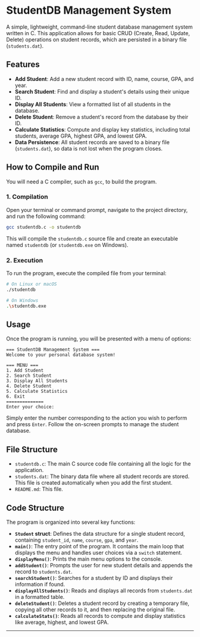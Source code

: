 # StudentDB Management System

A simple, lightweight, command-line student database management system written in C. This application allows for basic CRUD (Create, Read, Update, Delete) operations on student records, which are persisted in a binary file (`students.dat`).

## Features

- **Add Student**: Add a new student record with ID, name, course, GPA, and year.
- **Search Student**: Find and display a student's details using their unique ID.
- **Display All Students**: View a formatted list of all students in the database.
- **Delete Student**: Remove a student's record from the database by their ID.
- **Calculate Statistics**: Compute and display key statistics, including total students, average GPA, highest GPA, and lowest GPA.
- **Data Persistence**: All student records are saved to a binary file (`students.dat`), so data is not lost when the program closes.

## How to Compile and Run

You will need a C compiler, such as `gcc`, to build the program.

### 1. Compilation

Open your terminal or command prompt, navigate to the project directory, and run the following command:

```bash
gcc studentdb.c -o studentdb
```

This will compile the `studentdb.c` source file and create an executable named `studentdb` (or `studentdb.exe` on Windows).

### 2. Execution

To run the program, execute the compiled file from your terminal:

```bash
# On Linux or macOS
./studentdb

# On Windows
.\studentdb.exe
```

## Usage

Once the program is running, you will be presented with a menu of options:

```
=== StudentDB Management System ===
Welcome to your personal database system!

=== MENU ===
1. Add Student
2. Search Student
3. Display All Students
4. Delete Student
5. Calculate Statistics
6. Exit
==============
Enter your choice:
```

Simply enter the number corresponding to the action you wish to perform and press `Enter`. Follow the on-screen prompts to manage the student database.

## File Structure

- `studentdb.c`: The main C source code file containing all the logic for the application.
- `students.dat`: The binary data file where all student records are stored. This file is created automatically when you add the first student.
- `README.md`: This file.

## Code Structure

The program is organized into several key functions:

- **`Student` struct**: Defines the data structure for a single student record, containing `student_id`, `name`, `course`, `gpa`, and `year`.
- **`main()`**: The entry point of the program. It contains the main loop that displays the menu and handles user choices via a `switch` statement.
- **`displayMenu()`**: Prints the main menu options to the console.
- **`addStudent()`**: Prompts the user for new student details and appends the record to `students.dat`.
- **`searchStudent()`**: Searches for a student by ID and displays their information if found.
- **`displayAllStudents()`**: Reads and displays all records from `students.dat` in a formatted table.
- **`deleteStudent()`**: Deletes a student record by creating a temporary file, copying all other records to it, and then replacing the original file.
- **`calculateStats()`**: Reads all records to compute and display statistics like average, highest, and lowest GPA.

---